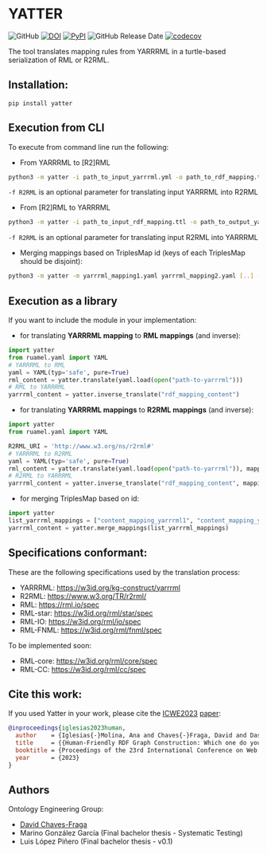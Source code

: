 # YATTER

![GitHub](https://img.shields.io/github/license/oeg-upm/yatter?style=flat)
[![DOI](https://zenodo.org/badge/DOI/10.5281/zenodo.7024501.svg)](https://doi.org/10.5281/zenodo.7024501)
[![PyPI](https://img.shields.io/pypi/v/yatter?style=flat)](https://pypi.org/project/yatter)
![GitHub Release Date](https://img.shields.io/github/release-date/oeg-upm/yatter)
[![codecov](https://codecov.io/gh/oeg-upm/yatter/branch/dev/graph/badge.svg?token=QUWCG214SG)](https://codecov.io/gh/oeg-upm/yatter)

The tool translates mapping rules from YARRRML in a turtle-based serialization of RML or R2RML.

## Installation:
```
pip install yatter
```

## Execution from CLI
To execute from command line run the following:

- From YARRRML to \[R2\]RML
```bash
python3 -m yatter -i path_to_input_yarrrml.yml -o path_to_rdf_mapping.ttl [-f R2RML]
```
`-f R2RML` is an optional parameter for translating input YARRRML into R2RML

- From \[R2\]RML to YARRRML 
```bash
python3 -m yatter -i path_to_input_rdf_mapping.ttl -o path_to_output_yarrrml.yml [-f R2RML]
```
`-f R2RML` is an optional parameter for translating input R2RML into YARRRML

- Merging mappings based on TriplesMap id (keys of each TriplesMap should be disjoint):
```bash
python3 -m yatter -m yarrrml_mapping1.yaml yarrrml_mapping2.yaml [..] -o path_to_output_yarrrml.yml
```

## Execution as a library

If you want to include the module in your implementation:
- for translating **YARRRML mapping** to **RML mappings** (and inverse):
```python
import yatter
from ruamel.yaml import YAML
# YARRRML to RML
yaml = YAML(typ='safe', pure=True)
rml_content = yatter.translate(yaml.load(open("path-to-yarrrml")))
# RML to YARRRML
yarrrml_content = yatter.inverse_translate("rdf_mapping_content")
```
- for translating **YARRRML mappings** to **R2RML mappings** (and inverse):
```python
import yatter
from ruamel.yaml import YAML

R2RML_URI = 'http://www.w3.org/ns/r2rml#'
# YARRRML to R2RML
yaml = YAML(typ='safe', pure=True)
rml_content = yatter.translate(yaml.load(open("path-to-yarrrml")), mapping_format=R2RML_URI)
# R2RML to YARRRML
yarrrml_content = yatter.inverse_translate("rdf_mapping_content", mapping_format=R2RML_URI)
```
- for merging TriplesMap based on id:
```python
import yatter
list_yarrrml_mappings = ["content_mapping_yarrrml1", "content_mapping_yarrrml1"]
yarrrml_content = yatter.merge_mappings(list_yarrrml_mappings)
```

## Specifications conformant:

These are the following specifications used by the translation process:
- YARRRML: https://w3id.org/kg-construct/yarrrml
- R2RML: https://www.w3.org/TR/r2rml/ 
- RML: https://rml.io/spec 
- RML-star: https://w3id.org/rml/star/spec
- RML-IO: https://w3id.org/rml/io/spec
- RML-FNML: https://w3id.org/rml/fnml/spec

To be implemented soon:
- RML-core: https://w3id.org/rml/core/spec 
- RML-CC: https://w3id.org/rml/cc/spec

## Cite this work:
If you used Yatter in your work, please cite the [ICWE2023](https://icwe2023.webengineering.org/program/) [paper](http://davidchavesfraga.com/outcomes/papers/2023/iglesias2023yatter.pdf):

```bib
@inproceedings{iglesias2023human,
  author    = {Iglesias{-}Molina, Ana and Chaves{-}Fraga, David and Dasoulas, Ioannis and Dimou, Anastasia},
  title     = {{Human-Friendly RDF Graph Construction: Which one do you chose?}},
  booktitle = {Proceedings of the 23rd International Conference on Web Engineering},
  year      = {2023}
}
```

## Authors
Ontology Engineering Group:
- [David Chaves-Fraga](mailto:david.chaves@upm.es)
- Marino González García (Final bachelor thesis - Systematic Testing)
- Luis López Piñero (Final bachelor thesis - v0.1)



